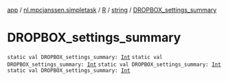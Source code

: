[app](../../../index.md) / [nl.mpcjanssen.simpletask](../../index.md) / [R](../index.md) / [string](index.md) / [DROPBOX_settings_summary](.)

# DROPBOX_settings_summary

`static val DROPBOX_settings_summary: `[`Int`](https://kotlinlang.org/api/latest/jvm/stdlib/kotlin/-int/index.html)
`static val DROPBOX_settings_summary: `[`Int`](https://kotlinlang.org/api/latest/jvm/stdlib/kotlin/-int/index.html)
`static val DROPBOX_settings_summary: `[`Int`](https://kotlinlang.org/api/latest/jvm/stdlib/kotlin/-int/index.html)
`static val DROPBOX_settings_summary: `[`Int`](https://kotlinlang.org/api/latest/jvm/stdlib/kotlin/-int/index.html)